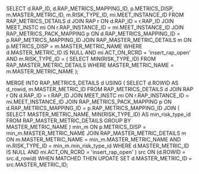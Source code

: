 SELECT d.RAP_ID, d.RAP_METRICS_MAPPING_ID, p.METRICS_DISP, m.MASTER_METRIC_ID, m.RISK_TYPE_ID, mi.MEET_INSTANCE_ID
FROM RAP_METRICS_DETAILS d
JOIN RAP r ON d.RAP_ID = r.RAP_ID
JOIN MEET_INSTC mi ON r.RAP_INSTANCE_ID = mi.MEET_INSTANCE_ID
JOIN RAP_METRICS_PACK_MAPPING p ON d.RAP_METRICS_MAPPING_ID = p.RAP_METRICS_MAPPING_ID
JOIN RAP_MASTER_METRIC_DETAILS m ON p.METRICS_DISP = m.MASTER_METRIC_NAME
WHERE d.MASTER_METRIC_ID IS NULL
  AND mi.ACT_ON_RCRD = 'insert_rap_open'
  AND m.RISK_TYPE_ID = (
      SELECT MIN(RISK_TYPE_ID)
      FROM RAP_MASTER_METRIC_DETAILS
      WHERE MASTER_METRIC_NAME = m.MASTER_METRIC_NAME
  );


MERGE INTO RAP_METRICS_DETAILS d
USING (
    SELECT d.ROWID AS d_rowid,
           m.MASTER_METRIC_ID
    FROM RAP_METRICS_DETAILS d
    JOIN RAP r ON d.RAP_ID = r.RAP_ID
    JOIN MEET_INSTC mi ON r.RAP_INSTANCE_ID = mi.MEET_INSTANCE_ID
    JOIN RAP_METRICS_PACK_MAPPING p ON d.RAP_METRICS_MAPPING_ID = p.RAP_METRICS_MAPPING_ID
    JOIN (
        SELECT MASTER_METRIC_NAME, MIN(RISK_TYPE_ID) AS min_risk_type_id
        FROM RAP_MASTER_METRIC_DETAILS
        GROUP BY MASTER_METRIC_NAME
    ) min_m ON p.METRICS_DISP = min_m.MASTER_METRIC_NAME
    JOIN RAP_MASTER_METRIC_DETAILS m 
      ON m.MASTER_METRIC_NAME = min_m.MASTER_METRIC_NAME 
     AND m.RISK_TYPE_ID = min_m.min_risk_type_id
    WHERE d.MASTER_METRIC_ID IS NULL
      AND mi.ACT_ON_RCRD = 'insert_rap_open'
) src
ON (d.ROWID = src.d_rowid)
WHEN MATCHED THEN
UPDATE SET d.MASTER_METRIC_ID = src.MASTER_METRIC_ID;
